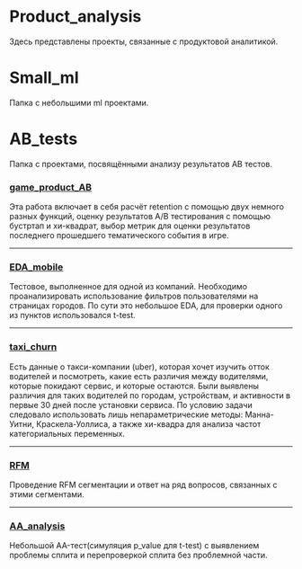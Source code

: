 # Product_analysis
Здесь представлены проекты, связанные с продуктовой аналитикой.

# Small_ml
Папка с небольшими ml проектами.

# AB_tests
Папка с проектами, посвящёнными анализу результатов AB тестов.

<h3><a href="https://github.com/KristinaBataeva/Product_analysis/blob/main/game_product_AB.ipynb">game_product_AB</a></h3>
Эта работа включает в себя расчёт retention с помощью двух немного разных функций, оценку результатов A/B тестирования с помощью бустртап и хи-квадрат, выбор метрик для оценки результатов последнего прошедшего тематического события в игре.

  ---
<h3><a href="https://github.com/KristinaBataeva/Product_analysis/blob/main/EDA_mobile.ipynb">EDA_mobile</a></h3>
Тестовое, выполненное для одной из компаний. Необходимо проанализировать использование фильтров пользователями на страницах городов. По сути это небольшое EDA, для проверки одного из пунктов использовался t-test.

  ---
<h3><a href="https://github.com/KristinaBataeva/Product_analysis/blob/main/taxi_churn.ipynb">taxi_churn</a></h3>
Есть данные о такси-компании (uber), которая хочет изучить отток водителей и посмотреть, какие есть различия между водителями, которые покидают сервис, и которые остаются. Были выявлены различия для таких водителей по городам, устройствам, и активности в первые 30 дней после установки сервиса. По условию задачи следовало использовать лишь непараметрические методы: Манна-Уитни, Краскела-Уоллиса, а также хи-квадра для анализа частот категориальных переменных.

  ---
<h3><a href="https://github.com/KristinaBataeva/Product_analysis/blob/main/RFM.ipynb">RFM</a></h3>
Проведение RFM сегментации и ответ на ряд вопросов, связанных с этими сегментами.

  ---
<h3><a href="https://github.com/KristinaBataeva/Product_analysis/blob/main/AA_analysis.ipynb">AA_analysis</a></h3>
Небольшой AA-тест(симуляция p_value для t-test) с выявлением проблемы сплита и перепроверкой сплита без проблемной части.
